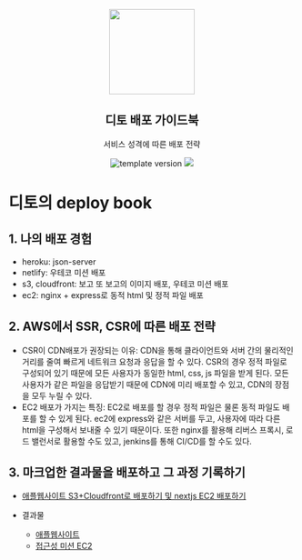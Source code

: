 <p align="middle" >
  <img width="150px;" src="https://upload.wikimedia.org/wikipedia/commons/thumb/9/93/Amazon_Web_Services_Logo.svg/1200px-Amazon_Web_Services_Logo.svg.png"/>
</p>
<h2 align="middle">디토 배포 가이드북</h2>
<p align="middle">서비스 성격에 따른 배포 전략</p>
<p align="middle">
  <img src="https://img.shields.io/badge/version-1.0.0-blue?style=flat-square" alt="template version"/>
  <img src="https://img.shields.io/badge/license-MIT-brightgreen.svg?style=flat-square"/>
</p>

# 디토의 deploy book

## 1. 나의 배포 경험

- heroku: json-server
- netlify: 우테코 미션 배포
- s3, cloudfront: 보고 또 보고의 이미지 배포, 우테코 미션 배포
- ec2: nginx + express로 동적 html 및 정적 파일 배포

## 2. AWS에서 SSR, CSR에 따른 배포 전략

- CSR이 CDN배포가 권장되는 이유: CDN을 통해 클라이언트와 서버 간의 물리적인 거리를 줄여 빠르게 네트워크 요청과 응답을 할 수 있다. CSR의 경우 정적 파일로 구성되어 있기 때문에 모든 사용자가 동일한 html, css, js 파일을 받게 된다. 모든 사용자가 같은 파일을 응답받기 때문에 CDN에 미리 배포할 수 있고, CDN의 장점을 모두 누릴 수 있다.
- EC2 배포가 가지는 특징: EC2로 배포를 할 경우 정적 파일은 물론 동적 파일도 배포를 할 수 있게 된다. ec2에 express와 같은 서버를 두고, 사용자에 따라 다른 html을 구성해서 보내줄 수 있기 때문이다. 또한 nginx를 활용해 리버스 프록시, 로드 밸런서로 활용할 수도 있고, jenkins를 통해 CI/CD를 할 수도 있다.

## 3. 마크업한 결과물을 배포하고 그 과정 기록하기

- [애플웹사이트 S3+Cloudfront로 배포하기 및 nextjs EC2 배포하기](https://www.notion.so/27cc00c4212446738d3b503084c13cc3)

- 결과물
  - [애플웹사이트](https://d302ft43atdq2n.cloudfront.net/)
  - [접근성 미션 EC2](http://ditto-a11y.kro.kr/)
